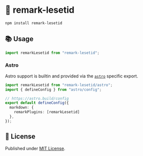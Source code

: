 # 📖 remark-lesetid

```sh
npm install remark-lesetid
```

## 📚 Usage

```ts
import remarkLesetid from "remark-lesetid";
```

### Astro

Astro support is builtin and provided via the [`astro`](https://astro.build) specific export.

```ts
import remarkLesetid from "remark-lesetid/astro";
import { defineConfig } from "astro/config";

// https://astro.build/config
export default defineConfig({
  markdown: {
    remarkPlugins: [remarkLesetid]
  },
});
```

## 📄 License

Published under [MIT License](./LICENSE).
